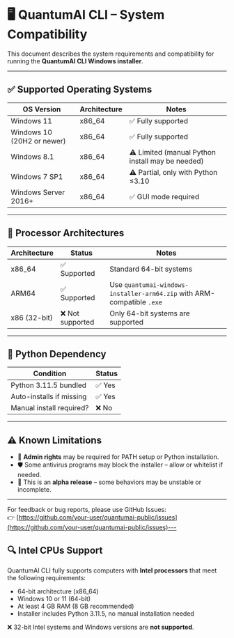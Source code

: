 # 🖥️ QuantumAI CLI – System Compatibility

This document describes the system requirements and compatibility for running the **QuantumAI CLI Windows installer**.

---

## ✅ Supported Operating Systems

| OS Version                  | Architecture | Notes                      |
|----------------------------|--------------|----------------------------|
| Windows 11                 | x86_64       | ✅ Fully supported         |
| Windows 10 (20H2 or newer) | x86_64       | ✅ Fully supported         |
| Windows 8.1                | x86_64       | ⚠️ Limited (manual Python install may be needed) |
| Windows 7 SP1              | x86_64       | ⚠️ Partial, only with Python ≤3.10 |
| Windows Server 2016+       | x86_64       | ✅ GUI mode required       |

---

## 🧠 Processor Architectures

| Architecture | Status | Notes                                |
|--------------|--------|--------------------------------------|
| x86_64       | ✅ Supported | Standard 64-bit systems           |
| ARM64        | ✅ Supported | Use `quantumai-windows-installer-arm64.zip` with ARM-compatible `.exe` |
| x86 (32-bit) | ❌ Not supported | Only 64-bit systems are supported |

---

## 🐍 Python Dependency

| Condition                     | Status |
|------------------------------|--------|
| Python 3.11.5 bundled        | ✅ Yes |
| Auto-installs if missing     | ✅ Yes |
| Manual install required?     | ❌ No  |

---

## ⚠️ Known Limitations

- 🔐 **Admin rights** may be required for PATH setup or Python installation.
- 🛡️ Some antivirus programs may block the installer – allow or whitelist if needed.
- 🧪 This is an **alpha release** – some behaviors may be unstable or incomplete.

---

For feedback or bug reports, please use GitHub Issues:  
👉 [https://github.com/your-user/quantumai-public/issues](https://github.com/your-user/quantumai-public/issues)---

## 🔍 Intel CPUs Support

QuantumAI CLI fully supports computers with **Intel processors** that meet the following requirements:

- 64-bit architecture (x86_64)
- Windows 10 or 11 (64-bit)
- At least 4 GB RAM (8 GB recommended)
- Installer includes Python 3.11.5, no manual installation needed

❌ 32-bit Intel systems and Windows versions are **not supported**.